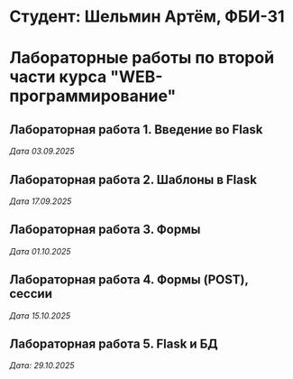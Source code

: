 # Студент: Шельмин Артём, ФБИ-31

# Лабораторные работы по второй части курса "WEB-программирование"

## Лабораторная работа 1. Введение во Flask

*Дата 03.09.2025*

## Лабораторная работа 2. Шаблоны в Flask

*Дата 17.09.2025*

## Лабораторная работа 3. Формы

*Дата 01.10.2025*

## Лабораторная работа 4. Формы (POST), сессии

*Дата 15.10.2025*

## Лабораторная работа 5. Flask и БД
*Дата: 29.10.2025*
